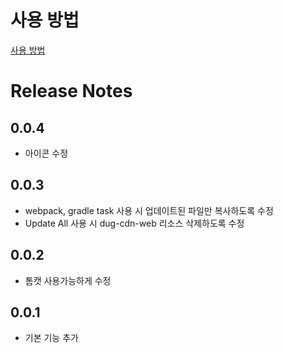 # 사용 방법
[사용 방법](https://www.notion.so/DUC-Extenstion-1cb22d9bf25340308b682f22fa2df918)

# Release Notes
## 0.0.4
- 아이콘 수정
## 0.0.3
- webpack, gradle task 사용 시 업데이트된 파일만 복사하도록 수정
- Update All 사용 시 dug-cdn-web 리소스 삭제하도록 수정
## 0.0.2 
- 톰캣 사용가능하게 수정
## 0.0.1
- 기본 기능 추가

